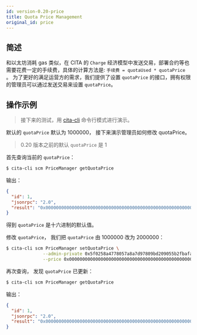 ```yaml
---
id: version-0.20-price
title: Quota Price Management
original_id: price
---
```

## 简述

和以太坊消耗 gas 类似，在 CITA 的 `Charge` 经济模型中发送交易，部署合约等也需要花费一定的手续费，具体的计算方法是: `手续费 = quotaUsed * quotaPrice` 。 为了更好的满足运营方的需求，我们提供了设置 `quotaPrice` 的接口，拥有权限的管理员可以通过发送交易来设置 `quotaPrice`。

## 操作示例

> 接下来的测试，用 [cita-cli](https://github.com/cryptape/cita-cli) 命令行模式进行演示。

默认的 `quotaPrice` 默认为 1000000， 接下来演示管理员如何修改 quotaPrice。

> 0.20 版本之前的默认 `quotaPrice` 是 1

首先查询当前的 `quotaPrice`：

```bash
$ cita-cli scm PriceManager getQuotaPrice
```

输出：

```json
{
  "id": 1,
  "jsonrpc": "2.0",
  "result": "0x00000000000000000000000000000000000000000000000000000000000f4240"
}
```

得到 `quotaPrice` 是十六进制的默认值。

修改 `quotaPrice`， 我们把 `quotaPrice` 由 1000000 改为 2000000：

```bash
$ cita-cli scm PriceManager setQuotaPrice \
              --admin-private 0x5f0258a4778057a8a7d97809bd209055b2fbafa654ce7d31ec7191066b9225e6 \
              --price 0x00000000000000000000000000000000000000000000000000000000001e8480
```

再次查询， 发现 `quotaPrice` 已更新：

```bash
$ cita-cli scm PriceManager getQuotaPrice
```

输出：

```json
{
  "id": 1,
  "jsonrpc": "2.0",
  "result": "0x00000000000000000000000000000000000000000000000000000000001e8480"
}
```